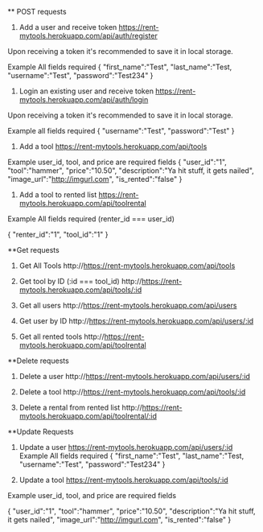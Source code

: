 ** POST requests
1. Add a user and receive token
https://rent-mytools.herokuapp.com/api/auth/register

Upon receiving a token it's recommended to save it in local storage.

Example
All fields required
{
"first_name":"Test",
"last_name":"Test,
"username":"Test",
"password":"Test234"
}

1. Login an existing user and receive token
https://rent-mytools.herokuapp.com/api/auth/login

Upon receiving a token it's recommended to save it in local storage.

Example
all fields required
{
    "username":"Test",
    "password":"Test"
}

1. Add a tool
https://rent-mytools.herokuapp.com/api/tools

Example
user_id, tool, and price are required fields
{
    "user_id":"1",
    "tool":"hammer",
    "price":"10.50",
    "description":"Ya hit stuff, it gets nailed",
    "image_url":"http://imgurl.com",
    "is_rented":"false"
}

1. Add a tool to rented list
https://rent-mytools.herokuapp.com/api/toolrental

Example
All fields required (renter_id === user_id)

{
    "renter_id":"1",
    "tool_id":"1"
}

**Get requests

1. Get All Tools
http://https://rent-mytools.herokuapp.com/api/tools

1. Get tool by ID
(:id === tool_id)
http://https://rent-mytools.herokuapp.com/api/tools/:id

1. Get all users
http://https://rent-mytools.herokuapp.com/api/users


1. Get user by ID
http://https://rent-mytools.herokuapp.com/api/users/:id

1. Get all rented tools
http://https://rent-mytools.herokuapp.com/api/toolrental



**Delete requests

1. Delete a user
http://https://rent-mytools.herokuapp.com/api/users/:id

1. Delete a tool
http://https://rent-mytools.herokuapp.com/api/tools/:id

1. Delete a rental from rented list
http://https://rent-mytools.herokuapp.com/api/toolrental/:id


**Update Requests

1. Update a user
https://rent-mytools.herokuapp.com/api/users/:id
Example
All fields required
{
"first_name":"Test",
"last_name":"Test,
"username":"Test",
"password":"Test234"
}

1. Update a tool
https://rent-mytools.herokuapp.com/api/tools/:id

Example
user_id, tool, and price are required fields

{
    "user_id":"1",
    "tool":"hammer",
    "price":"10.50",
    "description":"Ya hit stuff, it gets nailed",
    "image_url":"http://imgurl.com",
    "is_rented":"false"
}






